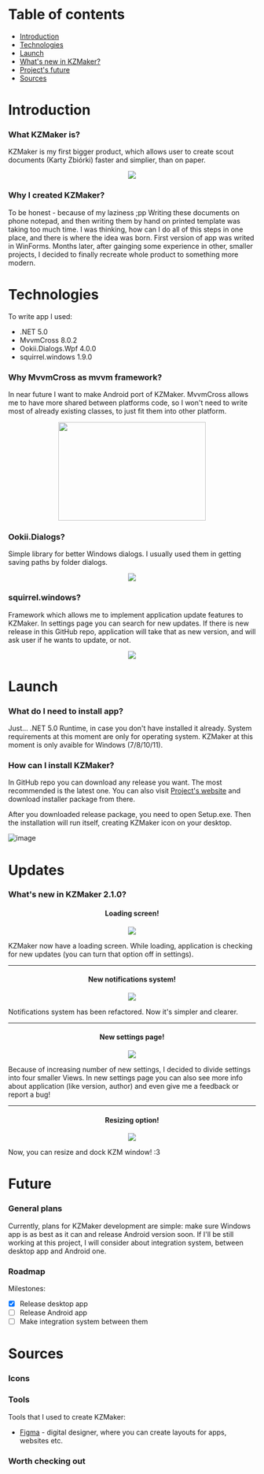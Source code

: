 # Table of contents
* [Introduction](#introduction)
* [Technologies](#technologies)
* [Launch](#launch)
* [What's new in KZMaker?](#updates)
* [Project's future](#future)
* [Sources](#sources)
  
# Introduction
### What KZMaker is?
KZMaker is my first bigger product, which allows user to create scout documents (Karty Zbiórki) faster and simplier, than on paper. 

<p align="center">
  <img src="https://user-images.githubusercontent.com/27814917/143501053-85f34fbc-7d64-47e7-a1cf-c39c2208b5ea.png">
</p>

### Why I created KZMaker?
To be honest - because of my laziness ;pp
Writing these documents on phone notepad, and then writing them by hand on printed template was taking too much time. I was thinking, how can I do all of this steps in one place, and there is where the idea was born. 
First version of app was writed in WinForms. Months later, after gainging some experience in other, smaller projects, I decided to finally recreate whole product to something more modern.

# Technologies
To write app I used:
- .NET 5.0
- MvvmCross 8.0.2
- Ookii.Dialogs.Wpf 4.0.0
- squirrel.windows 1.9.0

### Why MvvmCross as mvvm framework?
In near future I want to make Android port of KZMaker. MvvmCross allows me to have more shared between platforms code, so I won't need to write most of already existing classes, to just fit them into other platform.

<p align="center">
  <img width="300" height="200" src="https://user-images.githubusercontent.com/27814917/143502411-df061a1c-8efc-4e87-8adf-4d229883a7a0.png">
</p>

### Ookii.Dialogs?
Simple library for better Windows dialogs. I usually used them in getting saving paths by folder dialogs.

<p align="center">
  <img src="https://user-images.githubusercontent.com/27814917/143502488-332e7966-9707-4aca-a25b-b0df2e1f9c55.png">
</p>

### squirrel.windows?
Framework which allows me to implement application update features to KZMaker. In settings page you can search for new updates. If there is new release in this GitHub repo, application will take that as new version, and will ask user if he wants to update, or not.

<p align="center">
  <img src="https://user-images.githubusercontent.com/27814917/143502717-3e95da54-aa52-47f1-ba23-19ce5f315256.png">
</p>

# Launch
### What do I need to install app?
Just... .NET 5.0 Runtime, in case you don't have installed it already. System requirements at this moment are only for operating system. KZMaker at this moment is only avaible for Windows (7/8/10/11).

### How can I install KZMaker?
In GitHub repo you can download any release you want. The most recommended is the latest one.
You can also visit [Project's website](https://kzmaker.netlify.app) and download installer package from there.

After you downloaded release package, you need to open Setup.exe. Then the installation will run itself, creating KZMaker icon on your desktop.

![image](https://user-images.githubusercontent.com/27814917/143598094-c451d8b9-2424-4b8a-8750-7775dd512de5.png)

# Updates
### What's new in KZMaker 2.1.0?
<h4 align="center">Loading screen!</h4>
<p align="center">
  <img src="https://user-images.githubusercontent.com/27814917/148186654-5dd55d33-7740-4a50-b015-d2a29eadd817.png">
</p>
KZMaker now have a loading screen. While loading, application is checking for new updates (you can turn that option off in settings).

---

<h4 align="center">New notifications system!</h4>
<p align="center">
  <img src="https://user-images.githubusercontent.com/27814917/148187093-18b9de0f-caab-499f-b777-f2d6e1d02f17.png"> 
</p>
Notifications system has been refactored. Now it's simpler and clearer.

---

<h4 align="center">New settings page!</h4>
<p align="center">
  <img src="https://user-images.githubusercontent.com/27814917/148188104-f33540c4-57c3-486e-985f-6cab99a98f60.gif">
</p>
Because of increasing number of new settings, I decided to divide settings into four smaller Views. In new settings page you can also see more info about application (like version, author) and even give me a feedback or report a bug!

---

<h4 align="center">Resizing option!</h4>
<p align="center">
  <img src="https://user-images.githubusercontent.com/27814917/148189118-3db4d4b1-fd2e-4390-9d0c-29fd27fe1aef.gif">
</p>
Now, you can resize and dock KZM window! :3


# Future
### General plans
Currently, plans for KZMaker development are simple: make sure Windows app is as best as it can and release Android version soon. If I'll be still working at this project, I will consider about integration system, between desktop app and Android one.

### Roadmap
Milestones:
- [x] Release desktop app
- [ ] Release Android app
- [ ] Make integration system between them

# Sources
### Icons

### Tools
Tools that I used to create KZMaker:
- [Figma](figma.com) - digital designer, where you can create layouts for apps, websites etc.

### Worth checking out
